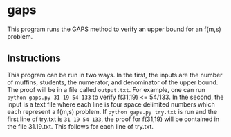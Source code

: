 # gaps
This program runs the GAPS method to verify an upper bound for an f(m,s) problem.

## Instructions
This program can be run in two ways. In the first, the inputs are the number of muffins, students, the numerator, and denominator of the upper bound. The proof will be in a file called `output.txt`. For example, one can run `python gaps.py 31 19 54 133` to verify f(31,19) <= 54/133. In the second, the input is a text file where each line is four space delimited numbers which each represent a f(m,s) problem. If `python gaps.py try.txt` is run and the first line of try.txt is `31 19 54 133`, the proof for f(31,19) will be contained in the file 31.19.txt. This follows for each line of try.txt.

